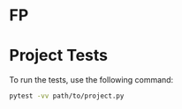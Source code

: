 # FP

# Project Tests

To run the tests, use the following command:

```bash
pytest -vv path/to/project.py
